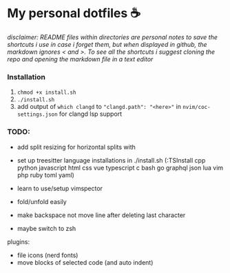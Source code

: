 # My personal dotfiles :coffee:

_disclaimer: README files within directories are personal notes to save the shortcuts i use in case i forget them, but when displayed in github, the markdown ignores \< and \>. To see all the shortcuts i suggest cloning the repo and opening the markdown file in a text editor_

### Installation

1. `chmod +x install.sh`
2. `./install.sh`
3. add output of `which clangd` to `"clangd.path": "<here>"` in `nvim/coc-settings.json` for clangd lsp support

### TODO:

- add split resizing for horizontal splits with <ALT-Arrow>
- set up treesitter language installations in ./install.sh
  (:TSInstall cpp python javascript html css vue typescript c bash go graphql json lua vim php ruby toml yaml)

- learn to use/setup vimspector
- fold/unfold easily
- make backspace not move line after deleting last character
- maybe switch to zsh

plugins:

- file icons (nerd fonts)
- move blocks of selected code (and auto indent)
